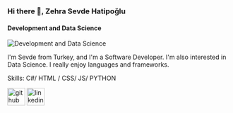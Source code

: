 ### Hi there 👋, Zehra Sevde Hatipoğlu
#### Development and Data Science
![Development and Data Science](https://miro.medium.com/max/800/0*rrLH9s9KUL994QBv)

I'm Sevde from Turkey, and I'm a Software Developer. I'm also interested in Data Science. I really enjoy languages and frameworks. 

Skills: C#/ HTML / CSS/ JS/ PYTHON 


[<img src='https://cdn.jsdelivr.net/npm/simple-icons@3.0.1/icons/github.svg' alt='github' height='40'>](https://github.com/Sevdehatip)  [<img src='https://cdn.jsdelivr.net/npm/simple-icons@3.0.1/icons/linkedin.svg' alt='linkedin' height='40'>](https://www.linkedin.com/in/zehra-sevde-hatipoğlu-716197aa//)  


